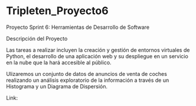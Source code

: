 # Tripleten_Proyecto6
Proyecto Sprint 6: Herramientas de Desarrollo de Software

Descripción del Proyecto

Las tareas a realizar incluyen la creación y gestión de entornos virtuales de Python, el desarrollo de una aplicación web y su despliegue en un servicio en la nube que la hará accesible al público. 

Ulizaremos un conjunto de datos de anuncios de venta de coches realizando un análisis exploratorio de la información a través de un Histograma y un Diagrama de Dispersión.


Link: 


